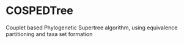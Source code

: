 # COSPEDTree
Couplet based Phylogenetic Supertree algorithm, using equivalence partitioning and taxa set formation
